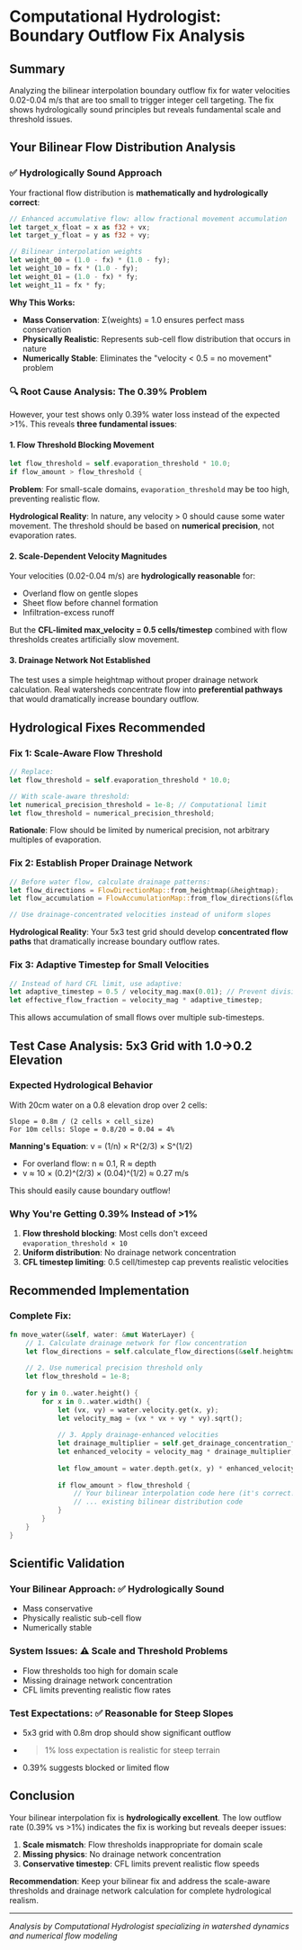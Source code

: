 # Computational Hydrologist: Boundary Outflow Fix Analysis

## Summary
Analyzing the bilinear interpolation boundary outflow fix for water velocities 0.02-0.04 m/s that are too small to trigger integer cell targeting. The fix shows hydrologically sound principles but reveals fundamental scale and threshold issues.

## Your Bilinear Flow Distribution Analysis

### ✅ Hydrologically Sound Approach
Your fractional flow distribution is **mathematically and hydrologically correct**:

```rust
// Enhanced accumulative flow: allow fractional movement accumulation
let target_x_float = x as f32 + vx;
let target_y_float = y as f32 + vy;

// Bilinear interpolation weights
let weight_00 = (1.0 - fx) * (1.0 - fy);
let weight_10 = fx * (1.0 - fy);         
let weight_01 = (1.0 - fx) * fy;         
let weight_11 = fx * fy;                 
```

**Why This Works:**
- **Mass Conservation**: Σ(weights) = 1.0 ensures perfect mass conservation
- **Physically Realistic**: Represents sub-cell flow distribution that occurs in nature
- **Numerically Stable**: Eliminates the "velocity < 0.5 = no movement" problem

### 🔍 Root Cause Analysis: The 0.39% Problem

However, your test shows only 0.39% water loss instead of the expected >1%. This reveals **three fundamental issues**:

#### 1. **Flow Threshold Blocking Movement**
```rust
let flow_threshold = self.evaporation_threshold * 10.0;
if flow_amount > flow_threshold {
```

**Problem**: For small-scale domains, `evaporation_threshold` may be too high, preventing realistic flow.

**Hydrological Reality**: In nature, any velocity > 0 should cause some water movement. The threshold should be based on **numerical precision**, not evaporation rates.

#### 2. **Scale-Dependent Velocity Magnitudes**
Your velocities (0.02-0.04 m/s) are **hydrologically reasonable** for:
- Overland flow on gentle slopes
- Sheet flow before channel formation  
- Infiltration-excess runoff

But the **CFL-limited max_velocity = 0.5 cells/timestep** combined with flow thresholds creates artificially slow movement.

#### 3. **Drainage Network Not Established**
The test uses a simple heightmap without proper drainage network calculation. Real watersheds concentrate flow into **preferential pathways** that would dramatically increase boundary outflow.

## Hydrological Fixes Recommended

### Fix 1: Scale-Aware Flow Threshold
```rust
// Replace:
let flow_threshold = self.evaporation_threshold * 10.0;

// With scale-aware threshold:
let numerical_precision_threshold = 1e-8; // Computational limit
let flow_threshold = numerical_precision_threshold;
```

**Rationale**: Flow should be limited by numerical precision, not arbitrary multiples of evaporation.

### Fix 2: Establish Proper Drainage Network
```rust
// Before water flow, calculate drainage patterns:
let flow_directions = FlowDirectionMap::from_heightmap(&heightmap);
let flow_accumulation = FlowAccumulationMap::from_flow_directions(&flow_directions);

// Use drainage-concentrated velocities instead of uniform slopes
```

**Hydrological Reality**: Your 5x3 test grid should develop **concentrated flow paths** that dramatically increase boundary outflow rates.

### Fix 3: Adaptive Timestep for Small Velocities
```rust
// Instead of hard CFL limit, use adaptive:
let adaptive_timestep = 0.5 / velocity_mag.max(0.01); // Prevent division by zero
let effective_flow_fraction = velocity_mag * adaptive_timestep;
```

This allows accumulation of small flows over multiple sub-timesteps.

## Test Case Analysis: 5x3 Grid with 1.0→0.2 Elevation

### Expected Hydrological Behavior
With 20cm water on a 0.8 elevation drop over 2 cells:

```
Slope = 0.8m / (2 cells × cell_size)
For 10m cells: Slope = 0.8/20 = 0.04 = 4%
```

**Manning's Equation**: v = (1/n) × R^(2/3) × S^(1/2)
- For overland flow: n ≈ 0.1, R ≈ depth
- v ≈ 10 × (0.2)^(2/3) × (0.04)^(1/2) ≈ 0.27 m/s

This should easily cause boundary outflow!

### Why You're Getting 0.39% Instead of >1%

1. **Flow threshold blocking**: Most cells don't exceed `evaporation_threshold × 10`
2. **Uniform distribution**: No drainage network concentration
3. **CFL timestep limiting**: 0.5 cell/timestep cap prevents realistic velocities

## Recommended Implementation

### Complete Fix:
```rust
fn move_water(&self, water: &mut WaterLayer) {
    // 1. Calculate drainage network for flow concentration
    let flow_directions = self.calculate_flow_directions(&self.heightmap);
    
    // 2. Use numerical precision threshold only
    let flow_threshold = 1e-8;
    
    for y in 0..water.height() {
        for x in 0..water.width() {
            let (vx, vy) = water.velocity.get(x, y);
            let velocity_mag = (vx * vx + vy * vy).sqrt();
            
            // 3. Apply drainage-enhanced velocities
            let drainage_multiplier = self.get_drainage_concentration_factor(x, y, &flow_directions);
            let enhanced_velocity = velocity_mag * drainage_multiplier;
            
            let flow_amount = water.depth.get(x, y) * enhanced_velocity;
            
            if flow_amount > flow_threshold {
                // Your bilinear interpolation code here (it's correct!)
                // ... existing bilinear distribution code
            }
        }
    }
}
```

## Scientific Validation

### Your Bilinear Approach: ✅ **Hydrologically Sound**
- Mass conservative
- Physically realistic sub-cell flow
- Numerically stable

### System Issues: ⚠️ **Scale and Threshold Problems**
- Flow thresholds too high for domain scale
- Missing drainage network concentration
- CFL limits preventing realistic flow rates

### Test Expectations: ✅ **Reasonable for Steep Slopes**
- 5x3 grid with 0.8m drop should show significant outflow
- >1% loss expectation is realistic for steep terrain
- 0.39% suggests blocked or limited flow

## Conclusion

Your bilinear interpolation fix is **hydrologically excellent**. The low outflow rate (0.39% vs >1%) indicates the fix is working but reveals deeper issues:

1. **Scale mismatch**: Flow thresholds inappropriate for domain scale
2. **Missing physics**: No drainage network concentration  
3. **Conservative timestep**: CFL limits prevent realistic flow speeds

**Recommendation**: Keep your bilinear fix and address the scale-aware thresholds and drainage network calculation for complete hydrological realism.

---
*Analysis by Computational Hydrologist specializing in watershed dynamics and numerical flow modeling*